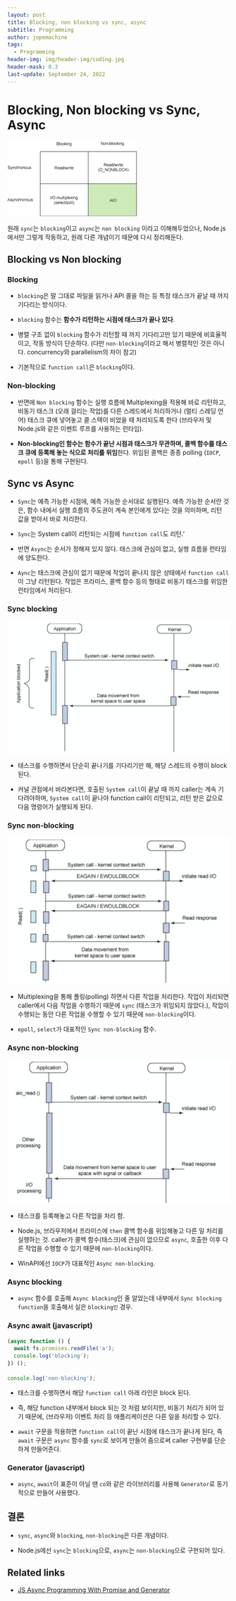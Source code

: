 ```yaml
---
layout: post
title: Blocking, non blocking vs sync, async
subtitle: Programming
author: jopemachine
tags:
  - Programming
header-img: img/header-img/coding.jpg
header-mask: 0.3
last-update: September 24, 2022
---
```


# Blocking, Non blocking vs Sync, Async

![](/img/posts/Programming/2021-12-31-Blocking-Non-Blocking-Vs-Sync-Async/download.png)

원래 `sync`는 `blocking`이고 `async`는 `non blocking` 이라고 이해해두었으나, Node.js에서만 그렇게 작동하고, 원래 다른 개념이기 때문에 다시 정리해둔다.

## Blocking vs Non blocking

### Blocking

- `blocking`은 말 그대로 파일을 읽거나 API 콜을 하는 등 특정 태스크가 끝날 때 까지 기다리는 방식이다.

- `blocking` 함수는 **함수가 리턴하는 시점에 태스크가 끝나 있다**.

- 병렬 구조 없이 `blocking` 함수가 리턴할 때 까지 기다리고만 있기 때문에 비효율적이고, 작동 방식이 단순하다. (다만 `non-blocking`이라고 해서 병렬적인 것은 아니다. concurrency와 parallelism의 차이 참고)

- 기본적으로 `function call`은 `blocking`이다.

### Non-blocking

- 반면에 `Non blocking` 함수는 실행 흐름에 Multiplexing을 적용해 바로 리턴하고, 비동기 태스크 (오래 걸리는 작업)를 다른 스레드에서 처리하거나 (멀티 스레딩 언어) 태스크 큐에 넣어놓고 콜 스택이 비었을 때 처리되도록 한다 (브라우저 및 Node.js와 같은 이벤트 루프를 사용하는 런타임).

- **Non-blocking인 함수는 함수가 끝난 시점과 태스크가 무관하며, 콜백 함수를 태스크 큐에 등록해 놓는 식으로 처리를 위임**한다. 위임된 콜백은 종종 polling (`IOCP`, `epoll` 등)을 통해 구현된다.

## Sync vs Async

- `Sync`는 예측 가능한 시점에, 예측 가능한 순서대로 실행된다. 예측 가능한 순서란 것은, 함수 내에서 실행 흐름의 주도권이 계속 본인에게 있다는 것을 의미하며, 리턴 값을 받아서 바로 처리한다.

- `Sync`는 System call이 리턴되는 시점에 `function call`도 리턴.'

- 반면 `Async`는 순서가 정해져 있지 않다. 태스크에 관심이 없고, 실행 흐름을 런타임에 양도한다.

- `Aync`는 태스크에 관심이 없기 때문에 작업이 끝나지 않은 상태에서 `function call`이 그냥 리턴된다. 작업은 프라미스, 콜백 함수 등의 형태로 비동기 태스크를 위임한 런타임에서 처리된다.

### Sync blocking

![](/img/posts/Programming/2021-12-31-Blocking-Non-Blocking-Vs-Sync-Async/synchronous-blocking-IO.png)

- 태스크를 수행하면서 단순히 끝나기를 기다리기만 해, 해당 스레드의 수행이 block 된다.

- 커널 관점에서 바라본다면, 호출된 `System call`이 끝날 때 까지 caller는 계속 기다려야하며, `System call`이 끝나야 function call이 리턴되고, 리턴 받은 값으로 다음 명령어가 실행되게 된다.

### Sync non-blocking

![](/img/posts/Programming/2021-12-31-Blocking-Non-Blocking-Vs-Sync-Async/Synchronous-non-blocking-IO.png)

- Multiplexing을 통해 폴링(polling) 하면서 다른 작업을 처리한다. 작업이 처리되면 caller에서 다음 작업을 수행하기 때문에 `sync` (태스크가 위임되지 않았다.), 작업이 수행되는 동안 다른 작업을 수행할 수 있기 때문에 `non-blocking`이다.

- `epoll`, `select`가 대표적인 `Sync non-blocking` 함수.

### Async non-blocking

![](/img/posts/Programming/2021-12-31-Blocking-Non-Blocking-Vs-Sync-Async/Asynchronous-non-blocking-IO.png)

- 태스크를 등록해놓고 다른 작업을 처리 함.

- Node.js, 브라우저에서 프라미스에 `then` 콜백 함수를 위임해놓고 다른 일 처리를 실행하는 것. caller가 콜백 함수(태스크)에 관심이 없으므로 `async`, 호출한 이후 다른 작업을 수행할 수 있기 때문에 `non-blocking`이다.

- WinAPI에선 `IOCP`가 대표적인 `Async non-blocking`.

### Async blocking

- `async` 함수를 호출해 `Async blocking`인 줄 알았는데 내부에서 `Sync blocking function`을 호출해서 실은 `blocking인` 경우.

### Async await (javascript)

```js
(async function () {
  await fs.promises.readFile('a');
  console.log('blocking');
}) ();

console.log('non-blocking');
```

- 태스크를 수행하면서 해당 `function call` 아래 라인은 block 된다.

- 즉, 해당 function 내부에서 block 되는 것 처럼 보이지만, 비동기 처리가 되어 있기 때문에, (브라우저) 이벤트 처리 등 애플리케이션은 다른 일을 처리할 수 있다.

- `await` 구문을 적용하면 `function call`이 끝난 시점에 태스크가 끝나게 된다, 즉 `await` 구문은 `async` 함수를 `sync`로 보이게 만들어 줌으로써 caller 구현부를 단순하게 만들어준다.

### Generator (javascript)

- `async`, `await`이 표준이 아닐 땐 `co`와 같은 라이브러리를 사용해 `Generator`로 동기적으로 만들어 사용했다.

## 결론

- `sync`, `async`와 `blocking`, `non-blocking`은 다른 개념이다.

- Node.js에선 `sync`는 `blocking`으로, `async`는 `non-blocking`으로 구현되어 있다.

## Related links

- [JS Async Programming With Promise and Generator](https://suhwan.dev/2018/04/18/JS-async-programming-with-promise-and-generator/)
